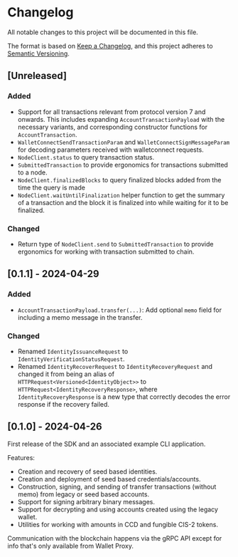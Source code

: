 # Changelog

All notable changes to this project will be documented in this file.

The format is based on [Keep a Changelog](https://keepachangelog.com/en/1.1.0/),
and this project adheres to [Semantic Versioning](https://semver.org/spec/v2.0.0.html).

## [Unreleased]

### Added

- Support for all transactions relevant from protocol version 7 and onwards. This includes expanding `AccountTransactionPayload`
  with the necessary variants, and corresponding constructor functions for `AccountTransaction`.
- `WalletConnectSendTransactionParam` and `WalletConnectSignMessageParam` for decoding parameters received with walletconnect requests.
- `NodeClient.status` to query transaction status.
- `SubmittedTransaction` to provide ergonomics for transactions submitted to a node.
- `NodeClient.finalizedBlocks` to query finalized blocks added from the time the query is made
- `NodeClient.waitUntilFinalization` helper function to get the summary of a transaction and the block it is finalized into while waiting for it to be finalized.

### Changed

- Return type of `NodeClient.send` to `SubmittedTransaction` to provide ergonomics for working with transaction submitted to chain.

## [0.1.1] - 2024-04-29

### Added

- `AccountTransactionPayload.transfer(...)`: Add optional `memo` field for including a memo message in the transfer.

### Changed

- Renamed `IdentityIssuanceRequest` to `IdentityVerificationStatusRequest`.
- Renamed `IdentityRecoverRequest` to `IdentityRecoveryRequest` and changed it from being an alias
  of `HTTPRequest<Versioned<IdentityObject>>` to `HTTPRequest<IdentityRecoveryResponse>`,
  where `IdentityRecoveryResponse` is a new type that correctly decodes the error response if the recovery failed.

## [0.1.0] - 2024-04-26

First release of the SDK and an associated example CLI application.

Features:

- Creation and recovery of seed based identities.
- Creation and deployment of seed based credentials/accounts.
- Construction, signing, and sending of transfer transactions (without memo) from legacy or seed based accounts.
- Support for signing arbitrary binary messages.
- Support for decrypting and using accounts created using the legacy wallet.
- Utilities for working with amounts in CCD and fungible CIS-2 tokens.

Communication with the blockchain happens via the gRPC API except for info that's only available from Wallet Proxy.
